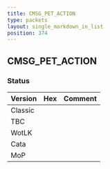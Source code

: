 ```yaml
---
title: CMSG_PET_ACTION
type: packets
layout: single_markdown_in_list
position: 374
---
```


## CMSG_PET_ACTION

### Status

Version | Hex | Comment
---------- | ---------- | ---------- 
Classic |  |  
TBC |  |  
WotLK |  |  
Cata |  |  
MoP |  |  